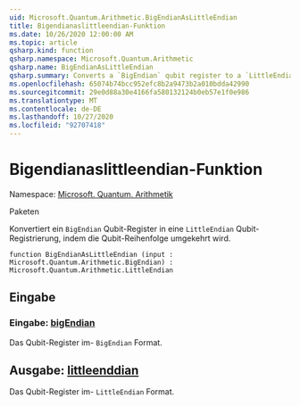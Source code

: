 ```yaml
---
uid: Microsoft.Quantum.Arithmetic.BigEndianAsLittleEndian
title: Bigendianaslittleendian-Funktion
ms.date: 10/26/2020 12:00:00 AM
ms.topic: article
qsharp.kind: function
qsharp.namespace: Microsoft.Quantum.Arithmetic
qsharp.name: BigEndianAsLittleEndian
qsharp.summary: Converts a `BigEndian` qubit register to a `LittleEndian` qubit register by reversing the qubit ordering.
ms.openlocfilehash: 65074b74bcc952efc8b2a9473b2a010bdda42990
ms.sourcegitcommit: 29e0d88a30e4166fa580132124b0eb57e1f0e986
ms.translationtype: MT
ms.contentlocale: de-DE
ms.lasthandoff: 10/27/2020
ms.locfileid: "92707418"
---
```

# <a name="bigendianaslittleendian-function"></a>Bigendianaslittleendian-Funktion

Namespace: [Microsoft. Quantum. Arithmetik](xref:Microsoft.Quantum.Arithmetic)

Paketen [](https://nuget.org/packages/)


Konvertiert ein `BigEndian` Qubit-Register in eine `LittleEndian` Qubit-Registrierung, indem die Qubit-Reihenfolge umgekehrt wird.

```qsharp
function BigEndianAsLittleEndian (input : Microsoft.Quantum.Arithmetic.BigEndian) : Microsoft.Quantum.Arithmetic.LittleEndian
```


## <a name="input"></a>Eingabe

### <a name="input--bigendian"></a>Eingabe: [bigEndian](xref:Microsoft.Quantum.Arithmetic.BigEndian)

Das Qubit-Register im- `BigEndian` Format.



## <a name="output--littleendian"></a>Ausgabe: [littleenddian](xref:Microsoft.Quantum.Arithmetic.LittleEndian)

Das Qubit-Register im- `LittleEndian` Format.